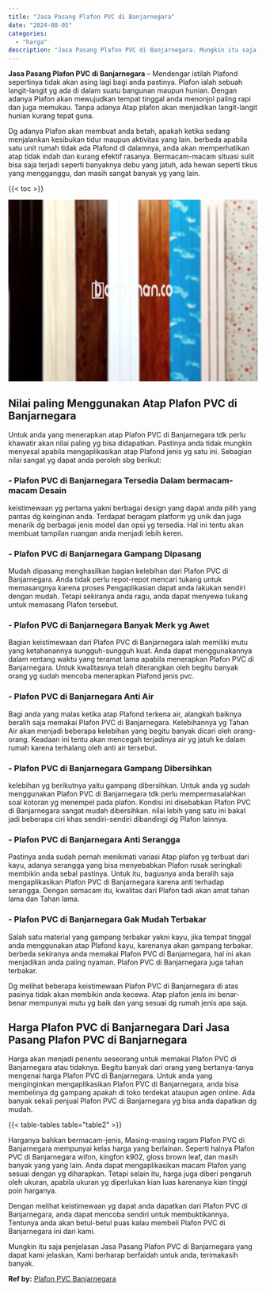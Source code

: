 ```yaml
---
title: "Jasa Pasang Plafon PVC di Banjarnegara"
date: "2024-08-05"
categories: 
  - "harga"
description: "Jasa Pasang Plafon PVC di Banjarnegara. Mungkin itu saja penjelasan Jasa Pasang Plafon PVC di Banjarnegara yang dapat kami jelaskan, Kami berharap berfaidah..."
---
```


**Jasa Pasang Plafon PVC di Banjarnegara** – Mendengar istilah Plafond sepertinya tidak akan asing lagi bagi anda pastinya. Plafon ialah sebuah langit-langit yg ada di dalam suatu bangunan maupun hunian. Dengan adanya Plafon akan mewujudkan tempat tinggal anda menonjol paling rapi dan juga memukau. Tanpa adanya Atap plafon akan menjadikan langit-langit hunian kurang tepat guna.

Dg adanya Plafon akan membuat anda betah, apakah ketika sedang menjalankan kesibukan tidur maupun aktivitas yang lain. berbeda apabila satu unit rumah tidak ada Plafond di dalamnya, anda akan memperhatikan atap tidak indah dan kurang efektif rasanya. Bermacam-macam situasi sulit bisa saja terjadi seperti banyaknya debu yang jatuh, ada hewan seperti tikus yang mengganggu, dan masih sangat banyak yg yang lain.

{{< toc >}}

![Jasa Pasang Plafon PVC di Banjarnegara](/images/flafond-pvc-murah20.png)

## Nilai paling Menggunakan Atap Plafon PVC di Banjarnegara

Untuk anda yang menerapkan atap Plafon PVC di Banjarnegara tdk perlu khawatir akan nilai paling yg bisa didapatkan. Pastinya anda tidak mungkin menyesal apabila mengaplikasikan atap Plafond jenis yg satu ini. Sebagian nilai sangat yg dapat anda peroleh sbg berikut:

### \- Plafon PVC di Banjarnegara Tersedia Dalam bermacam-macam Desain

keistimewaan yg pertama yakni berbagai design yang dapat anda pilih yang pantas dg keinginan anda. Terdapat beragam platform yg unik dan juga menarik dg berbagai jenis model dan opsi yg tersedia. Hal ini tentu akan membuat tampilan ruangan anda menjadi lebih keren.

### \- Plafon PVC di Banjarnegara Gampang Dipasang

Mudah dipasang menghasilkan bagian kelebihan dari Plafon PVC di Banjarnegara. Anda tidak perlu repot-repot mencari tukang untuk memasangnya karena proses Pengaplikasian dapat anda lakukan sendiri dengan mudah. Tetapi sekiranya anda ragu, anda dapat menyewa tukang untuk memasang Plafon tersebut.

### \- Plafon PVC di Banjarnegara Banyak Merk yg Awet

Bagian keistimewaan dari Plafon PVC di Banjarnegara ialah memiliki mutu yang ketahanannya sungguh-sungguh kuat. Anda dapat menggunakannya dalam rentang waktu yang teramat lama apabila menerapkan Plafon PVC di Banjarnegara. Untuk kwalitasnya telah diterangkan oleh begitu banyak orang yg sudah mencoba menerapkan Plafond jenis pvc.

### \- Plafon PVC di Banjarnegara Anti Air

Bagi anda yang malas ketika atap Plafond terkena air, alangkah baiknya beralih saja memakai Plafon PVC di Banjarnegara. Kelebihannya yg Tahan Air akan menjadi beberapa kelebihan yang begitu banyak dicari oleh orang-orang. Keadaan ini tentu akan mencegah terjadinya air yg jatuh ke dalam rumah karena terhalang oleh anti air tersebut.

### \- Plafon PVC di Banjarnegara Gampang Dibersihkan

kelebihan yg berikutnya yaitu gampang dibersihkan. Untuk anda yg sudah menggunakan Plafon PVC di Banjarnegara tdk perlu mempermasalahkan soal kotoran yg menempel pada plafon. Kondisi ini disebabkan Plafon PVC di Banjarnegara sangat mudah dibersihkan. nilai lebih yang satu ini bakal jadi beberapa ciri khas sendiri-sendiri dibandingi dg Plafon lainnya.

### \- Plafon PVC di Banjarnegara Anti Serangga

Pastinya anda sudah pernah menikmati variasi Atap plafon yg terbuat dari kayu, adanya serangga yang bisa menyebabkan Plafon rusak seringkali membikin anda sebal pastinya. Untuk itu, bagusnya anda beralih saja mengaplikasikan Plafon PVC di Banjarnegara karena anti terhadap serangga. Dengan semacam itu, kwalitas dari Plafon tadi akan amat tahan lama dan Tahan lama.

### \- Plafon PVC di Banjarnegara Gak Mudah Terbakar

Salah satu material yang gampang terbakar yakni kayu, jika tempat tinggal anda menggunakan atap Plafond kayu, karenanya akan gampang terbakar. berbeda sekiranya anda memakai Plafon PVC di Banjarnegara, hal ini akan menjadikan anda paling nyaman. Plafon PVC di Banjarnegara juga tahan terbakar.

Dg melihat beberapa keistimewaan Plafon PVC di Banjarnegara di atas pasinya tidak akan membikin anda kecewa. Atap plafon jenis ini benar-benar mempunyai mutu yg baik dan yang sesuai dg rumah jenis apa saja.

## Harga Plafon PVC di Banjarnegara Dari Jasa Pasang Plafon PVC di Banjarnegara

Harga akan menjadi penentu seseorang untuk memakai Plafon PVC di Banjarnegara atau tidaknya. Begitu banyak dari orang yang bertanya-tanya mengenai harga Plafon PVC di Banjarnegara. Untuk anda yang menginginkan mengaplikasikan Plafon PVC di Banjarnegara, anda bisa membelinya dg gampang apakah di toko terdekat ataupun agen online. Ada banyak sekali penjual Plafon PVC di Banjarnegara yg bisa anda dapatkan dg mudah.

{{< table-tables table="table2" >}}

Harganya bahkan bermacam-jenis, Masing-masing ragam Plafon PVC di Banjarnegara mempunyai kelas harga yang berlainan. Seperti halnya Plafon PVC di Banjarnegara wifon, kingfon k902, gloss brown leaf, dan masih banyak yang yang lain. Anda dapat mengaplikasikan macam Plafon yang sesuai dengan yg diharapkan. Tetapi selain itu, harga juga diberi pengaruh oleh ukuran, apabila ukuran yg diperlukan kian luas karenanya kian tinggi poin harganya.

Dengan melihat keistimewaan yg dapat anda dapatkan dari Plafon PVC di Banjarnegara, anda dapat mencoba sendiri untuk membuktikannya. Tentunya anda akan betul-betul puas kalau membeli Plafon PVC di Banjarnegara ini dari kami.

Mungkin itu saja penjelasan Jasa Pasang Plafon PVC di Banjarnegara yang dapat kami jelaskan, Kami berharap berfaidah untuk anda, terimakasih banyak.

**Ref by:** [Plafon PVC Banjarnegara](https://id.wikipedia.org/wiki/Plafon)
